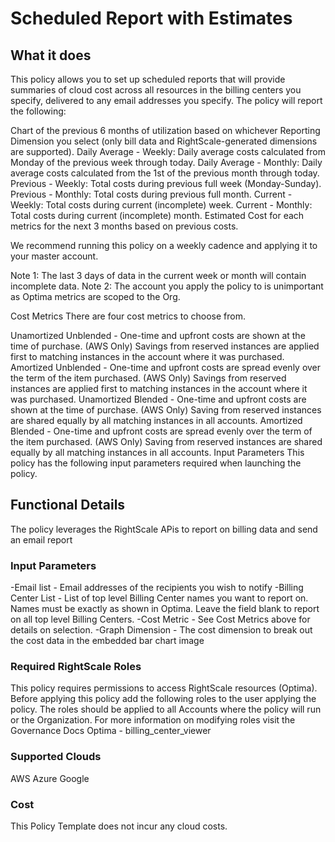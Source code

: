 # Scheduled Report with Estimates

## What it does

This policy allows you to set up scheduled reports that will provide summaries of cloud cost across all resources in the billing centers you specify, delivered to any email addresses you specify. The policy will report the following:

Chart of the previous 6 months of utilization based on whichever Reporting Dimension you select (only bill data and RightScale-generated dimensions are supported).
Daily Average - Weekly: Daily average costs calculated from Monday of the previous week through today. Daily Average - Monthly: Daily average costs calculated from the 1st of the previous month through today. Previous - Weekly: Total costs during previous full week (Monday-Sunday).
Previous - Monthly: Total costs during previous full month.
Current - Weekly: Total costs during current (incomplete) week.
Current - Monthly: Total costs during current (incomplete) month.
Estimated Cost for each metrics for the next 3 months based on previous costs.

We recommend running this policy on a weekly cadence and applying it to your master account.

Note 1: The last 3 days of data in the current week or month will contain incomplete data.
Note 2: The account you apply the policy to is unimportant as Optima metrics are scoped to the Org.

Cost Metrics
There are four cost metrics to choose from.

Unamortized Unblended - One-time and upfront costs are shown at the time of purchase. (AWS Only) Savings from reserved instances are applied first to matching instances in the account where it was purchased.
Amortized Unblended - One-time and upfront costs are spread evenly over the term of the item purchased. (AWS Only) Savings from reserved instances are applied first to matching instances in the account where it was purchased.
Unamortized Blended - One-time and upfront costs are shown at the time of purchase. (AWS Only) Saving from reserved instances are shared equally by all matching instances in all accounts.
Amortized Blended - One-time and upfront costs are spread evenly over the term of the item purchased. (AWS Only) Saving from reserved instances are shared equally by all matching instances in all accounts.
Input Parameters
This policy has the following input parameters required when launching the policy.

## Functional Details

The policy leverages the RightScale APis to report on billing data and send an email report

### Input Parameters

-Email list - Email addresses of the recipients you wish to notify
-Billing Center List - List of top level Billing Center names you want to report on. Names must be exactly as shown in Optima. Leave the field blank to report on all top level Billing Centers.
-Cost Metric - See Cost Metrics above for details on selection.
-Graph Dimension - The cost dimension to break out the cost data in the embedded bar chart image


### Required RightScale Roles

This policy requires permissions to access RightScale resources (Optima). Before applying this policy add the following roles to the user applying the policy. The roles should be applied to all Accounts where the policy will run or the Organization. For more information on modifying roles visit the Governance Docs
Optima - billing_center_viewer

### Supported Clouds

AWS
Azure
Google

### Cost

This Policy Template does not incur any cloud costs.



